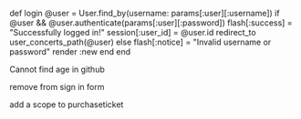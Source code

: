 def login
  @user = User.find_by(username: params[:user][:username])
  if @user && @user.authenticate(params[:user][:password])
    flash[:success] = "Successfully logged in!"
    session[:user_id] = @user.id
    redirect_to user_concerts_path(@user)
  else
    flash[:notice] = "Invalid username or password"
    render :new
  end
  end



Cannot find age in github

remove from sign in form

add a scope to purchaseticket
